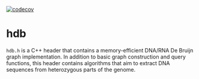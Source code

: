 [![codecov](https://codecov.io/gh/conchoecia/hdb/branch/master/graph/badge.svg)](https://codecov.io/gh/conchoecia/hdb)

# hdb

`hdb.h` is a C++ header that contains a memory-efficient DNA/RNA De Bruijn graph implementation. In addition to basic graph construction and query functions, this header contains algorithms that aim to extract DNA sequences from heterozygous parts of the genome.

